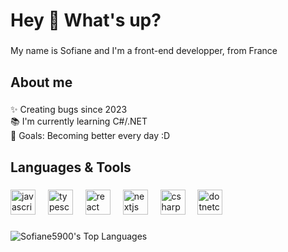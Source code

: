 <h1 align="left">Hey 👋 What's up?</h1>

###

<p align="left">My name is Sofiane and I'm a front-end developper, from France</p>

###

<h2 align="left">About me</h2>

###

<p align="left">✨ Creating bugs since 2023<br>📚 I'm currently learning C#/.NET<br>🎯 Goals: Becoming better every day :D</p>

###

<h2 align="left">Languages & Tools</h2>

###

<div align="left">
  <img src="https://cdn.jsdelivr.net/gh/devicons/devicon/icons/javascript/javascript-original.svg" height="40" alt="javascript logo"  />
  <img width="12" />
  <img src="https://cdn.jsdelivr.net/gh/devicons/devicon/icons/typescript/typescript-original.svg" height="40" alt="typescript logo"  />
  <img width="12" />
  <img src="https://cdn.jsdelivr.net/gh/devicons/devicon/icons/react/react-original.svg" height="40" alt="react logo"  />
  <img width="12" />
  <img src="https://cdn.jsdelivr.net/gh/devicons/devicon/icons/nextjs/nextjs-original.svg" height="40" alt="nextjs logo"  />
  <img width="12" />
  <img src="https://cdn.jsdelivr.net/gh/devicons/devicon/icons/csharp/csharp-original.svg" height="40" alt="csharp logo"  />
  <img width="12" />
  <img src="https://cdn.jsdelivr.net/gh/devicons/devicon/icons/dotnetcore/dotnetcore-original.svg" height="40" alt="dotnetcore logo"  />
</div>


###

![Sofiane5900's Top Languages](https://github-readme-stats.vercel.app/api/top-langs/?username=Sofiane5900&theme=vue-dark&show_icons=true&hide_border=true&layout=compact)

###
